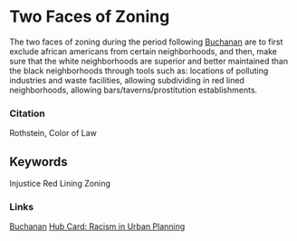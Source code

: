 # Two Faces of Zoning

The two faces of zoning during the period following [Buchanan](104_Buchanan_V_Warley_1917.md) are to first exclude african americans from certain neighborhoods, and then, make sure that the white neighborhoods are superior and better maintained than the black neighborhoods through tools such as: locations of polluting industries and waste facilities, allowing subdividing in red lined neighborhoods, allowing bars/taverns/prostitution establishments. 

### Citation

Rothstein, Color of Law

## Keywords

Injustice
Red Lining
Zoning

### Links
[Buchanan](104_Buchanan_V_Warley_1917.md)
[Hub Card: Racism in Urban Planning](234_HUB_RacisminUrbanPlanning.md)
